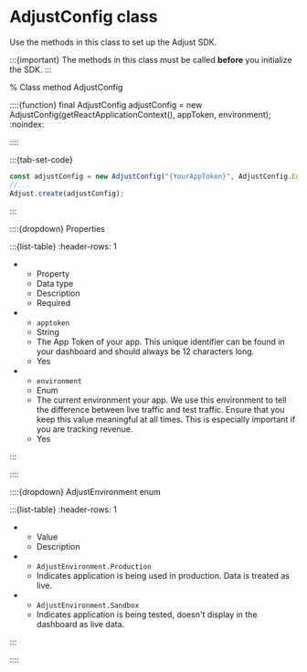# AdjustConfig class

Use the methods in this class to set up the Adjust SDK.

:::{important}
The methods in this class must be called **before** you initialize the SDK.
:::

% Class method AdjustConfig

::::{function} final AdjustConfig adjustConfig = new AdjustConfig(getReactApplicationContext(), appToken, environment);
:noindex:

::::

:::{tab-set-code}

```js
const adjustConfig = new AdjustConfig("{YourAppToken}", AdjustConfig.EnvironmentSandbox);
//...
Adjust.create(adjustConfig);
```

:::

::::{dropdown} Properties

:::{list-table}
:header-rows: 1

* - Property
   - Data type
   - Description
   - Required
* - `apptoken`
   - String
   - The App Token of your app. This unique identifier can be found in your dashboard and should always be 12 characters long.
   - Yes
* - `environment`
   - Enum<String>
   - The current environment your app. We use this environment to tell the difference between live traffic and test traffic. Ensure that you keep this value meaningful at all times. This is especially important if you are tracking revenue.
   - Yes

:::

::::

::::{dropdown} AdjustEnvironment enum

:::{list-table}
:header-rows: 1

* - Value
   - Description
* - `AdjustEnvironment.Production`
   - Indicates application is being used in production. Data is treated as live.
* - `AdjustEnvironment.Sandbox`
   - Indicates application is being tested, doesn't display in the dashboard as live data.

:::

::::

